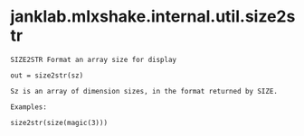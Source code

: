 # janklab.mlxshake.internal.util.size2str

```text
SIZE2STR Format an array size for display

out = size2str(sz)

Sz is an array of dimension sizes, in the format returned by SIZE.

Examples:

size2str(size(magic(3)))

```

